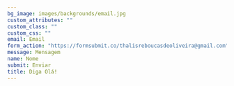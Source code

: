 ```yaml
---
bg_image: images/backgrounds/email.jpg
custom_attributes: ""
custom_class: ""
custom_css: ""
email: Email
form_action: "https://formsubmit.co/thalisreboucasdeoliveira@gmail.com"
message: Mensagem 
name: Nome
submit: Enviar
title: Diga Olá!
---
```

